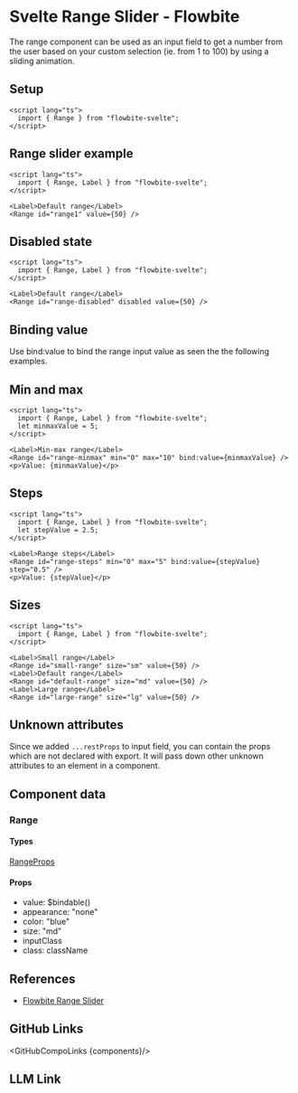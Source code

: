 # Svelte Range Slider - Flowbite


The range component can be used as an input field to get a number from the user based on your custom selection (ie. from 1 to 100) by using a sliding animation.

## Setup

```svelte
<script lang="ts">
  import { Range } from "flowbite-svelte";
</script>
```

## Range slider example

```svelte
<script lang="ts">
  import { Range, Label } from "flowbite-svelte";
</script>

<Label>Default range</Label>
<Range id="range1" value={50} />
```

## Disabled state

```svelte
<script lang="ts">
  import { Range, Label } from "flowbite-svelte";
</script>

<Label>Default range</Label>
<Range id="range-disabled" disabled value={50} />
```

## Binding value

Use bind:value to bind the range input value as seen the the following examples.

## Min and max

```svelte
<script lang="ts">
  import { Range, Label } from "flowbite-svelte";
  let minmaxValue = 5;
</script>

<Label>Min-max range</Label>
<Range id="range-minmax" min="0" max="10" bind:value={minmaxValue} />
<p>Value: {minmaxValue}</p>
```

## Steps

```svelte
<script lang="ts">
  import { Range, Label } from "flowbite-svelte";
  let stepValue = 2.5;
</script>

<Label>Range steps</Label>
<Range id="range-steps" min="0" max="5" bind:value={stepValue} step="0.5" />
<p>Value: {stepValue}</p>
```

## Sizes

```svelte
<script lang="ts">
  import { Range, Label } from "flowbite-svelte";
</script>

<Label>Small range</Label>
<Range id="small-range" size="sm" value={50} />
<Label>Default range</Label>
<Range id="default-range" size="md" value={50} />
<Label>Large range</Label>
<Range id="large-range" size="lg" value={50} />
```

## Unknown attributes

Since we added `...restProps` to input field, you can contain the props which are not declared with export. It will pass down other unknown attributes to an element in a component.

## Component data

### Range

#### Types

[RangeProps](https://github.com/themesberg/flowbite-svelte/blob/main/src/lib/types.ts#L833)

#### Props

- value: $bindable()
- appearance: "none"
- color: "blue"
- size: "md"
- inputClass
- class: className


## References

- [Flowbite Range Slider](https://flowbite.com/docs/forms/range/)

## GitHub Links

<GitHubCompoLinks {components}/>

## LLM Link

<LlmLink />
